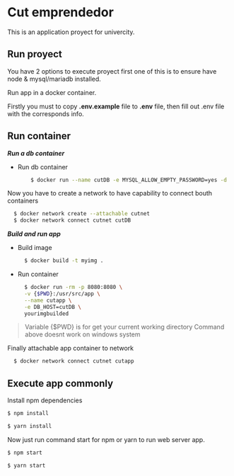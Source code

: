 # Cut emprendedor
This is an application proyect for univercity.

## Run proyect
You have 2 options to execute proyect first one of this is to ensure have
node & mysql/mariadb installed.

Run app in a docker container.

Firstly you must to copy __.env.example__ file to __.env__ file, then fill out .env file
with the corresponds info.

## Run container

__*Run a db container*__
- Run db container
	```bash
		$ docker run --name cutDB -e MYSQL_ALLOW_EMPTY_PASSWORD=yes -d mariadbdocker r
	```

Now you have to create a network to have capability to connect bouth containers
```bash
  $ docker network create --attachable cutnet
  $ docker network connect cutnet cutDB
```

__*Build and run app*__
- Build image
  ```bash
	$ docker build -t myimg .
  ```
- Run container
	```bash
	  $ docker run -rm -p 8080:8080 \
	  -v {$PWD}:/usr/src/app \
	  --name cutapp \
	  -e DB_HOST=cutDB \
	  yourimgbuilded
	```
> Variable {$PWD} is for get your current working directory
> Command above doesnt work on windows system

Finally attachable app container to network
```bash
  $ docker network connect cutnet cutapp
```


## Execute app commonly

Install npm dependencies

```bash
$ npm install
```
```bash
$ yarn install
```

Now just run command start for npm or yarn to run web server app.

```bash
$ npm start
```
```bash
$ yarn start
```


